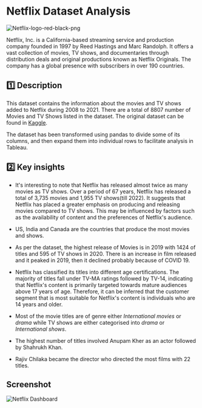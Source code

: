 
# Netflix Dataset Analysis

![Netflix-logo-red-black-png](https://user-images.githubusercontent.com/90838725/227272536-fd1f0fb4-ff49-4f66-8ab4-d5b3507ed9e3.png)

Netflix, Inc. is a California-based streaming service and production company founded in 1997 by Reed Hastings and Marc Randolph. It offers a vast collection of movies, TV shows, and documentaries through distribution deals and original productions known as Netflix Originals. The company has a global presence with subscribers in over 190 countries.


## 1️⃣ Description

This dataset contains the information about the movies and TV shows added to Netflix during 2008 to 2021. There are a total of 8807 number of Movies and TV Shows listed in the dataset. The original dataset can be found in [Kaggle](https://www.kaggle.com/datasets/shivamb/netflix-shows/download?datasetVersionNumber=5).

The dataset has been transformed using pandas to divide some of its columns, and then expand them into individual rows to facilitate analysis in Tableau.
## 2️⃣ Key insights

* It's interesting to note that Netflix has released almost twice as many movies as TV shows. Over a period of 67 years, Netflix has released a total of 3,735 movies and 1,955 TV shows(till 2022). It suggests that Netflix has placed a greater emphasis on producing and releasing movies compared to TV shows. This may be influenced by factors such as the availability of content and the preferences of Netflix's audience.

* US, India and Canada are the countries that produce the most movies and shows.

* As per the dataset, the highest release of Movies is in 2019 with 1424 of titles and 595 of TV shows in 2020. There is an increase in film released and it peaked in 2019, then it declined probably because of COVID 19.

* Netflix has classified its titles into different age certifications. The majority of titles fall under TV-MA ratings followed by TV-14, indicating that Netflix's content is primarily targeted towards mature audiences above 17 years of age. Therefore, it can be inferred that the customer segment that is most suitable for Netflix's content is individuals who are 14 years and older.

* Most of the movie titles are of genre either *International movies* or *drama* while TV shows are either categorised into *drama* or *International shows*.

* The highest number of titles involved Anupam Kher as an actor followed by Shahrukh Khan.

* Rajiv Chilaka became the director who directed the most films with 22 titles.

## Screenshot

![Netflix Dashboard](https://user-images.githubusercontent.com/90838725/226974218-f0eabc61-6102-4263-ad5f-06e5ce100044.png)

